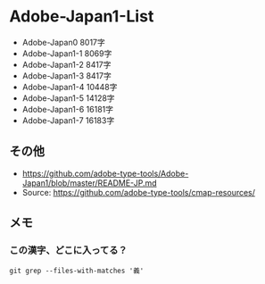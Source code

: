 # Adobe-Japan1-List

- Adobe-Japan0 8017字
- Adobe-Japan1-1 8069字
- Adobe-Japan1-2 8417字
- Adobe-Japan1-3 8417字
- Adobe-Japan1-4 10448字
- Adobe-Japan1-5 14128字
- Adobe-Japan1-6 16181字
- Adobe-Japan1-7 16183字

## その他

- https://github.com/adobe-type-tools/Adobe-Japan1/blob/master/README-JP.md
- Source: https://github.com/adobe-type-tools/cmap-resources/

## メモ

### この漢字、どこに入ってる？

`git grep --files-with-matches '義'`
